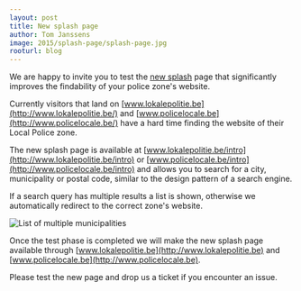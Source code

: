 ```yaml
---
layout: post
title: New splash page
author: Tom Janssens
image: 2015/splash-page/splash-page.jpg
rooturl: blog
---
```


We are happy to invite you to test the [new splash](http://www.lokalepolitie.be/intro) page that significantly improves the findability of your police zone's website.

Currently visitors that land on [www.lokalepolitie.be](http://www.lokalepolitie.be/) and [www.policelocale.be](http://www.policelocale.be/) have a hard time finding the website of their Local Police zone.

The new splash page is available at [www.lokalepolitie.be/intro](http://www.lokalepolitie.be/intro) or [www.policelocale.be/intro](http://www.policelocale.be/intro) and allows you to search for a city, municipality or postal code, similar to the design pattern of a search engine.

If a search query has multiple results a list is shown, otherwise we automatically redirect to the correct zone's website.

![List of multiple municipalities]({{site.url}}/images/blog/2015/splash-page/list-of-municipalities.png)

Once the test phase is completed we will make the new splash page available through [www.lokalepolitie.be](http://www.lokalepolitie.be) and [www.policelocale.be](http://www.policelocale.be).

Please test the new page and drop us a ticket if you encounter an issue.